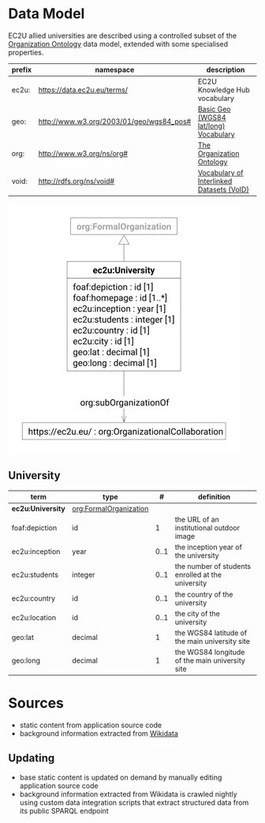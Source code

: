 # Data Model

EC2U allied universities are described using a controlled subset of
the [Organization Ontology](https://www.w3.org/TR/vocab-org/) data model, extended with some specialised
properties.

| prefix | namespace                                | description                                                              |
|--------|------------------------------------------|--------------------------------------------------------------------------|
| ec2u:  | https://data.ec2u.eu/terms/              | EC2U Knowledge Hub vocabulary                                            |
| geo:   | http://www.w3.org/2003/01/geo/wgs84_pos# | [Basic Geo (WGS84 lat/long) Vocabulary](https://www.w3.org/2003/01/geo/) |
| org:   | http://www.w3.org/ns/org#                | [The Organization Ontology](https://www.w3.org/TR/vocab-org/)            |
| void:  | http://rdfs.org/ns/void#                 | [Vocabulary of Interlinked Datasets (VoID)](http://vocab.deri.ie/void)   |

![university data model](index/universities.svg#50)

## University

| term                | type                                                 | #    | definition                                        |
|---------------------|------------------------------------------------------|------|---------------------------------------------------|
| **ec2u:University** | [org:FormalOrganization](agents#formal-organization) |      |                                                   |
| foaf:depiction      | id                                                   | 1    | the URL of an institutional outdoor image         |
| ec2u:inception      | year                                                 | 0..1 | the inception year of the university              |
| ec2u:students       | integer                                              | 0..1 | the number of students enrolled at the university |
| ec2u:country        | id                                                   | 0..1 | the country of the university                     |
| ec2u:location       | id                                                   | 0..1 | the city of the university                        |
| geo:lat             | decimal                                              | 1    | the WGS84 latitude of the main university site    |
| geo:long            | decimal                                              | 1    | the WGS84 longitude of the main university site   |

# Sources

* static content from application source code
* background information extracted from [Wikidata](https://www.wikidata.org/)

## Updating

* base static content is updated on demand by manually editing application source code
* background information extracted from Wikidata is crawled nightly using custom data integration scripts that extract structured data from its public SPARQL endpoint
